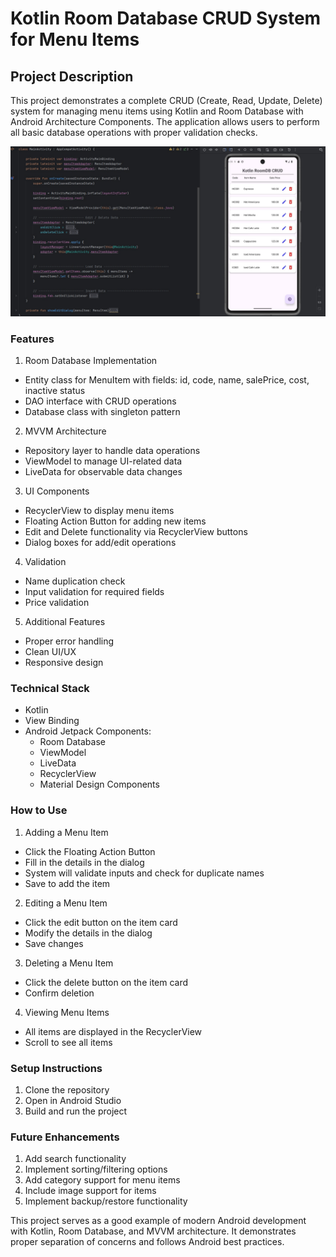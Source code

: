 # Kotlin Room Database CRUD System for Menu Items
## Project Description
This project demonstrates a complete CRUD (Create, Read, Update, Delete) system for managing menu items using Kotlin and Room Database with Android Architecture Components. The application allows users to perform all basic database operations with proper validation checks.

![alt](https://github.com/thetnaing-dh/Kotlin_RoomDB_CRUD/blob/393e7a67cfe21d56c1a8c617cc42c28577734692/kotlin.jpg)

### Features
1. Room Database Implementation
* Entity class for MenuItem with fields: id, code, name, salePrice, cost, inactive status
* DAO interface with CRUD operations
* Database class with singleton pattern
2. MVVM Architecture
* Repository layer to handle data operations
* ViewModel to manage UI-related data
* LiveData for observable data changes
3. UI Components
* RecyclerView to display menu items
* Floating Action Button for adding new items
* Edit and Delete functionality via RecyclerView buttons
* Dialog boxes for add/edit operations
4. Validation
* Name duplication check
* Input validation for required fields
* Price validation
5. Additional Features
* Proper error handling
* Clean UI/UX
* Responsive design

### Technical Stack
* Kotlin
* View Binding
* Android Jetpack Components:
  - Room Database
  - ViewModel
  - LiveData
  - RecyclerView
  - Material Design Components

### How to Use
1. Adding a Menu Item
* Click the Floating Action Button
* Fill in the details in the dialog
* System will validate inputs and check for duplicate names
* Save to add the item
2. Editing a Menu Item
* Click the edit button on the item card
* Modify the details in the dialog
* Save changes
3. Deleting a Menu Item
* Click the delete button on the item card
* Confirm deletion
4. Viewing Menu Items
* All items are displayed in the RecyclerView
* Scroll to see all items

### Setup Instructions
1. Clone the repository
2. Open in Android Studio
3. Build and run the project

### Future Enhancements
1. Add search functionality
2. Implement sorting/filtering options
3. Add category support for menu items
4. Include image support for items
5. Implement backup/restore functionality

This project serves as a good example of modern Android development with Kotlin, Room Database, and MVVM architecture. It demonstrates proper separation of concerns and follows Android best practices.
